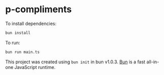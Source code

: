 # p-compliments

To install dependencies:

```bash
bun install
```

To run:

```bash
bun run main.ts
```

This project was created using `bun init` in bun v1.0.3. [Bun](https://bun.sh) is a fast all-in-one JavaScript runtime.
